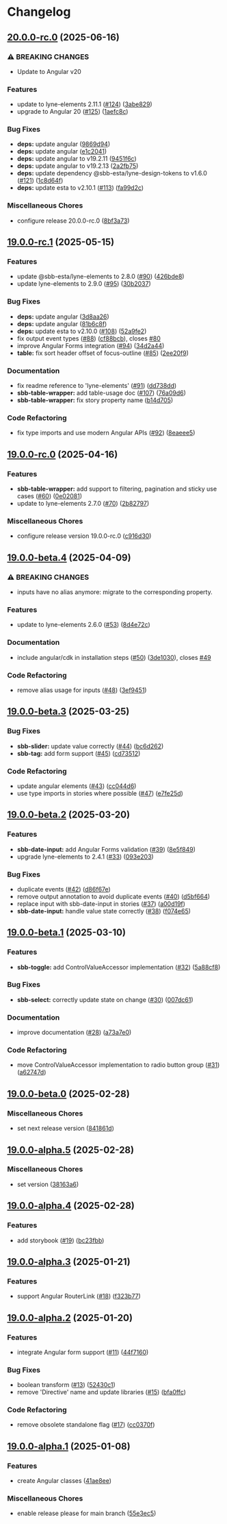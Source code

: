 # Changelog

## [20.0.0-rc.0](https://github.com/sbb-design-systems/lyne-angular/compare/v19.0.0-rc.1...v20.0.0-rc.0) (2025-06-16)


### ⚠ BREAKING CHANGES

* Update to Angular v20

### Features

* update to lyne-elements 2.11.1 ([#124](https://github.com/sbb-design-systems/lyne-angular/issues/124)) ([3abe829](https://github.com/sbb-design-systems/lyne-angular/commit/3abe829337cee67ce6d2d3df93f290b7a408b39a))
* upgrade to Angular 20 ([#125](https://github.com/sbb-design-systems/lyne-angular/issues/125)) ([1aefc8c](https://github.com/sbb-design-systems/lyne-angular/commit/1aefc8ca0e7e930c39c0c46f0b0ce20cebcd269c))


### Bug Fixes

* **deps:** update angular ([9869d94](https://github.com/sbb-design-systems/lyne-angular/commit/9869d947ba9f0e5c14e6bc4d65be09d9677328e3))
* **deps:** update angular ([e1c2041](https://github.com/sbb-design-systems/lyne-angular/commit/e1c2041fd7985315045edb5aefdd6c0eb092af2b))
* **deps:** update angular to v19.2.11 ([9451f6c](https://github.com/sbb-design-systems/lyne-angular/commit/9451f6c8e379958ab7d689c073477d7c15cf10d3))
* **deps:** update angular to v19.2.13 ([2a2fb75](https://github.com/sbb-design-systems/lyne-angular/commit/2a2fb75f49b8074f1ca570286422f1c86900716d))
* **deps:** update dependency @sbb-esta/lyne-design-tokens to v1.6.0 ([#121](https://github.com/sbb-design-systems/lyne-angular/issues/121)) ([1c8d64f](https://github.com/sbb-design-systems/lyne-angular/commit/1c8d64f94a7cc0868a5e9eb6e0567b09c312e277))
* **deps:** update esta to v2.10.1 ([#113](https://github.com/sbb-design-systems/lyne-angular/issues/113)) ([fa99d2c](https://github.com/sbb-design-systems/lyne-angular/commit/fa99d2cd6347f20205dd73c2299fd8b0c0a61ae8))


### Miscellaneous Chores

* configure release 20.0.0-rc.0 ([8bf3a73](https://github.com/sbb-design-systems/lyne-angular/commit/8bf3a730e8fd0eb92ff902121e81ed9c10a62fce))

## [19.0.0-rc.1](https://github.com/sbb-design-systems/lyne-angular/compare/v19.0.0-rc.0...v19.0.0-rc.1) (2025-05-15)


### Features

* update @sbb-esta/lyne-elements to 2.8.0 ([#90](https://github.com/sbb-design-systems/lyne-angular/issues/90)) ([426bde8](https://github.com/sbb-design-systems/lyne-angular/commit/426bde80f246a63b332892497c85ae058e2b97d0))
* update lyne-elements to 2.9.0 ([#95](https://github.com/sbb-design-systems/lyne-angular/issues/95)) ([30b2037](https://github.com/sbb-design-systems/lyne-angular/commit/30b2037d1df84e13fb78202d1f8d633ce34c81d1))


### Bug Fixes

* **deps:** update angular ([3d8aa26](https://github.com/sbb-design-systems/lyne-angular/commit/3d8aa262db96e06fadbaa55c90d7ea7e87be1e31))
* **deps:** update angular ([81b6c8f](https://github.com/sbb-design-systems/lyne-angular/commit/81b6c8f99bc6d14d8c5976fea618dba12a07b3d1))
* **deps:** update esta to v2.10.0 ([#108](https://github.com/sbb-design-systems/lyne-angular/issues/108)) ([52a9fe2](https://github.com/sbb-design-systems/lyne-angular/commit/52a9fe208ac6fb79a89522ab12cacf40d8f24a71))
* fix output event types ([#88](https://github.com/sbb-design-systems/lyne-angular/issues/88)) ([cf88bcb](https://github.com/sbb-design-systems/lyne-angular/commit/cf88bcb6c0f3d091377b533a0f5fceacbba26380)), closes [#80](https://github.com/sbb-design-systems/lyne-angular/issues/80)
* improve Angular Forms integration ([#94](https://github.com/sbb-design-systems/lyne-angular/issues/94)) ([34d2a44](https://github.com/sbb-design-systems/lyne-angular/commit/34d2a443afbac40389fe655c374f012c07501241))
* **table:** fix sort header offset of focus-outline ([#85](https://github.com/sbb-design-systems/lyne-angular/issues/85)) ([2ee20f9](https://github.com/sbb-design-systems/lyne-angular/commit/2ee20f9f6b6bacf479b9a532cfcb37f26f4a5604))


### Documentation

* fix readme reference to 'lyne-elements' ([#91](https://github.com/sbb-design-systems/lyne-angular/issues/91)) ([dd738dd](https://github.com/sbb-design-systems/lyne-angular/commit/dd738ddf03c812152b279bb4a88df46096522173))
* **sbb-table-wrapper:** add table-usage doc ([#107](https://github.com/sbb-design-systems/lyne-angular/issues/107)) ([76a09d6](https://github.com/sbb-design-systems/lyne-angular/commit/76a09d682101dae7c5f4a2315064314d691c8433))
* **sbb-table-wrapper:** fix story property name ([b14d705](https://github.com/sbb-design-systems/lyne-angular/commit/b14d7054bc0aa00a0a846292c371964d67e3c28a))


### Code Refactoring

* fix type imports and use modern Angular APIs ([#92](https://github.com/sbb-design-systems/lyne-angular/issues/92)) ([8eaeee5](https://github.com/sbb-design-systems/lyne-angular/commit/8eaeee50657a0aef32e34c7df812ab7ddcd39da4))

## [19.0.0-rc.0](https://github.com/sbb-design-systems/lyne-angular/compare/v19.0.0-beta.4...v19.0.0-rc.0) (2025-04-16)


### Features

* **sbb-table-wrapper:** add support to filtering, pagination and sticky use cases ([#60](https://github.com/sbb-design-systems/lyne-angular/issues/60)) ([0e02081](https://github.com/sbb-design-systems/lyne-angular/commit/0e0208111aeb069e0fd4998ebac612f66bbc2794))
* update to lyne-elements 2.7.0 ([#70](https://github.com/sbb-design-systems/lyne-angular/issues/70)) ([2b82797](https://github.com/sbb-design-systems/lyne-angular/commit/2b8279799c6f5a30c49b2f23771e14813b552951))


### Miscellaneous Chores

* configure release version 19.0.0-rc.0 ([c916d30](https://github.com/sbb-design-systems/lyne-angular/commit/c916d3057e5f762c5a16c1e16862c7cc77dc5b46))

## [19.0.0-beta.4](https://github.com/sbb-design-systems/lyne-angular/compare/v19.0.0-beta.3...v19.0.0-beta.4) (2025-04-09)


### ⚠ BREAKING CHANGES

* inputs have no alias anymore: migrate to the corresponding property.

### Features

* update to lyne-elements 2.6.0 ([#53](https://github.com/sbb-design-systems/lyne-angular/issues/53)) ([8d4e72c](https://github.com/sbb-design-systems/lyne-angular/commit/8d4e72c3e0ce2120a27e1ac3be8bc00e0aa263e5))


### Documentation

* include angular/cdk in installation steps ([#50](https://github.com/sbb-design-systems/lyne-angular/issues/50)) ([3de1030](https://github.com/sbb-design-systems/lyne-angular/commit/3de103067284397e1dcbe2745651ec67c2e86c58)), closes [#49](https://github.com/sbb-design-systems/lyne-angular/issues/49)


### Code Refactoring

* remove alias usage for inputs ([#48](https://github.com/sbb-design-systems/lyne-angular/issues/48)) ([3ef9451](https://github.com/sbb-design-systems/lyne-angular/commit/3ef94511d1bd9422807a70295505a5d6a3a258f3))

## [19.0.0-beta.3](https://github.com/sbb-design-systems/lyne-angular/compare/v19.0.0-beta.2...v19.0.0-beta.3) (2025-03-25)


### Bug Fixes

* **sbb-slider:** update value correctly ([#44](https://github.com/sbb-design-systems/lyne-angular/issues/44)) ([bc6d262](https://github.com/sbb-design-systems/lyne-angular/commit/bc6d262b3da89c437b79e1c8cd384226023bf0b8))
* **sbb-tag:** add form support ([#45](https://github.com/sbb-design-systems/lyne-angular/issues/45)) ([cd73512](https://github.com/sbb-design-systems/lyne-angular/commit/cd735124f675e5cf31cdff16164f6434e485fe0e))


### Code Refactoring

* update angular elements ([#43](https://github.com/sbb-design-systems/lyne-angular/issues/43)) ([cc044d6](https://github.com/sbb-design-systems/lyne-angular/commit/cc044d68e17277539517d69e5fa909167f7204c9))
* use type imports in stories where possible ([#47](https://github.com/sbb-design-systems/lyne-angular/issues/47)) ([e7fe25d](https://github.com/sbb-design-systems/lyne-angular/commit/e7fe25d1627dbb4ab85568f2e63c173e70328107))

## [19.0.0-beta.2](https://github.com/sbb-design-systems/lyne-angular/compare/v19.0.0-beta.1...v19.0.0-beta.2) (2025-03-20)


### Features

* **sbb-date-input:** add Angular Forms validation ([#39](https://github.com/sbb-design-systems/lyne-angular/issues/39)) ([8e5f849](https://github.com/sbb-design-systems/lyne-angular/commit/8e5f84944c60c3d31168890524ad2c363279e570))
* upgrade lyne-elements to 2.4.1 ([#33](https://github.com/sbb-design-systems/lyne-angular/issues/33)) ([093e203](https://github.com/sbb-design-systems/lyne-angular/commit/093e20354204931859948f1ca29e5b270a57236a))


### Bug Fixes

* duplicate events ([#42](https://github.com/sbb-design-systems/lyne-angular/issues/42)) ([d86f67e](https://github.com/sbb-design-systems/lyne-angular/commit/d86f67ed90a3bd251c1fe4e0994772d38640295b))
* remove output annotation to avoid duplicate events ([#40](https://github.com/sbb-design-systems/lyne-angular/issues/40)) ([d5bf664](https://github.com/sbb-design-systems/lyne-angular/commit/d5bf66489bc2fd65f75a1a5db4e6d684fc457401))
* replace input with sbb-date-input in stories ([#37](https://github.com/sbb-design-systems/lyne-angular/issues/37)) ([a00d19f](https://github.com/sbb-design-systems/lyne-angular/commit/a00d19fde175af15de256a30832755ec280154fe))
* **sbb-date-input:** handle value state correctly ([#38](https://github.com/sbb-design-systems/lyne-angular/issues/38)) ([f074e65](https://github.com/sbb-design-systems/lyne-angular/commit/f074e65ba228a8417305d7c9950c7a85ba8500a8))

## [19.0.0-beta.1](https://github.com/sbb-design-systems/lyne-angular/compare/v19.0.0-beta.0...v19.0.0-beta.1) (2025-03-10)


### Features

* **sbb-toggle:** add ControlValueAccessor implementation ([#32](https://github.com/sbb-design-systems/lyne-angular/issues/32)) ([5a88cf8](https://github.com/sbb-design-systems/lyne-angular/commit/5a88cf8ac3820edee0f6531f1cccd46da3db31de))


### Bug Fixes

* **sbb-select:** correctly update state on change ([#30](https://github.com/sbb-design-systems/lyne-angular/issues/30)) ([007dc61](https://github.com/sbb-design-systems/lyne-angular/commit/007dc61df94c6b15f269284d6596396620499237))


### Documentation

* improve documentation ([#28](https://github.com/sbb-design-systems/lyne-angular/issues/28)) ([a73a7e0](https://github.com/sbb-design-systems/lyne-angular/commit/a73a7e089494cdc0db10fd9dbf9e54f1c3af9c48))


### Code Refactoring

* move ControlValueAccessor implementation to radio button group ([#31](https://github.com/sbb-design-systems/lyne-angular/issues/31)) ([a62747d](https://github.com/sbb-design-systems/lyne-angular/commit/a62747d7bc5d3902a80b182d02ffdf9de513dfe2))

## [19.0.0-beta.0](https://github.com/sbb-design-systems/lyne-angular/compare/v19.0.0-alpha.5...v19.0.0-beta.0) (2025-02-28)


### Miscellaneous Chores

* set next release version ([841861d](https://github.com/sbb-design-systems/lyne-angular/commit/841861d5c0d12ba865faa6de2d24a6cb0d4ad692))

## [19.0.0-alpha.5](https://github.com/sbb-design-systems/lyne-angular/compare/v19.0.0-alpha.4...v19.0.0-alpha.5) (2025-02-28)


### Miscellaneous Chores

* set version ([38163a6](https://github.com/sbb-design-systems/lyne-angular/commit/38163a6110768f2de6572bad74fda062a721f52d))

## [19.0.0-alpha.4](https://github.com/sbb-design-systems/lyne-angular/compare/v19.0.0-alpha.3...v19.0.0-alpha.4) (2025-02-28)


### Features

* add storybook ([#19](https://github.com/sbb-design-systems/lyne-angular/issues/19)) ([bc23fbb](https://github.com/sbb-design-systems/lyne-angular/commit/bc23fbba147ec1b1d8a549d87ca113de40af32ef))

## [19.0.0-alpha.3](https://github.com/sbb-design-systems/lyne-angular/compare/v19.0.0-alpha.2...v19.0.0-alpha.3) (2025-01-21)


### Features

* support Angular RouterLink ([#18](https://github.com/sbb-design-systems/lyne-angular/issues/18)) ([f323b77](https://github.com/sbb-design-systems/lyne-angular/commit/f323b775bb3cb2e189d27448f09868acdb77b89e))

## [19.0.0-alpha.2](https://github.com/sbb-design-systems/lyne-angular/compare/v19.0.0-alpha.1...v19.0.0-alpha.2) (2025-01-20)


### Features

* integrate Angular form support ([#11](https://github.com/sbb-design-systems/lyne-angular/issues/11)) ([44f7160](https://github.com/sbb-design-systems/lyne-angular/commit/44f7160b541292b800cda37b534638aebe4ae790))


### Bug Fixes

* boolean transform ([#13](https://github.com/sbb-design-systems/lyne-angular/issues/13)) ([52430c1](https://github.com/sbb-design-systems/lyne-angular/commit/52430c13f8dd302307478495198d0a44be84c1f2))
* remove 'Directive' name and update libraries ([#15](https://github.com/sbb-design-systems/lyne-angular/issues/15)) ([bfa0ffc](https://github.com/sbb-design-systems/lyne-angular/commit/bfa0ffc211089cdec52b78fa308a0d9c029aad67))


### Code Refactoring

* remove obsolete standalone flag ([#17](https://github.com/sbb-design-systems/lyne-angular/issues/17)) ([cc0370f](https://github.com/sbb-design-systems/lyne-angular/commit/cc0370f0fae3eea60c3248109d302d22faf41980))

## [19.0.0-alpha.1](https://github.com/sbb-design-systems/lyne-angular/compare/v19.0.0-0...v19.0.0-alpha.1) (2025-01-08)


### Features

* create Angular classes ([41ae8ee](https://github.com/sbb-design-systems/lyne-angular/commit/41ae8ee0d6927d7be5e40d632e3446765e4628bf))


### Miscellaneous Chores

* enable release please for main branch ([55e3ec5](https://github.com/sbb-design-systems/lyne-angular/commit/55e3ec5bfd303b3695206c310c3e419b32e42111))
